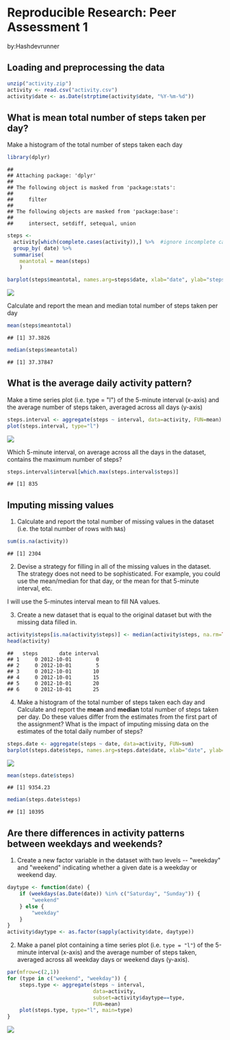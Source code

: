 # Reproducible Research: Peer Assessment 1
by:Hashdevrunner

## Loading and preprocessing the data

```r
unzip("activity.zip")
activity <- read.csv("activity.csv")
activity$date <- as.Date(strptime(activity$date, "%Y-%m-%d"))
```


## What is mean total number of steps taken per day?
Make a histogram of the total number of steps taken each day

```r
library(dplyr)
```

```
## 
## Attaching package: 'dplyr'
## 
## The following object is masked from 'package:stats':
## 
##     filter
## 
## The following objects are masked from 'package:base':
## 
##     intersect, setdiff, setequal, union
```


```r
steps <- 
  activity[which(complete.cases(activity)),] %>%  #ignore incomplete cases
  group_by( date) %>%
  summarise( 
    meantotal = mean(steps)
    )

barplot(steps$meantotal, names.arg=steps$date, xlab="date", ylab="steps")
```

![](PA1_template_files/figure-html/unnamed-chunk-3-1.png) 

Calculate and report the mean and median total number of steps taken per day

```r
mean(steps$meantotal)
```

```
## [1] 37.3826
```

```r
median(steps$meantotal)
```

```
## [1] 37.37847
```

## What is the average daily activity pattern?
Make a time series plot (i.e. type = "l") of the 5-minute interval (x-axis) and the average number of steps taken, averaged across all days (y-axis)

```r
steps.interval <- aggregate(steps ~ interval, data=activity, FUN=mean)
plot(steps.interval, type="l")
```

![](PA1_template_files/figure-html/unnamed-chunk-5-1.png) 

Which 5-minute interval, on average across all the days in the dataset, contains the maximum number of steps?

```r
steps.interval$interval[which.max(steps.interval$steps)]
```

```
## [1] 835
```

## Imputing missing values
1. Calculate and report the total number of missing values in the dataset (i.e. the total number of rows with `NA`s)

```r
sum(is.na(activity))
```

```
## [1] 2304
```

2. Devise a strategy for filling in all of the missing values in the dataset. The strategy does not need to be sophisticated. For example, you could use the mean/median for that day, or the mean for that 5-minute interval, etc.

I will use the 5-minutes interval mean to fill NA values.


3. Create a new dataset that is equal to the original dataset but with
   the missing data filled in.

```r
activity$steps[is.na(activity$steps)] <- median(activity$steps, na.rm=TRUE)
head(activity)
```

```
##   steps       date interval
## 1     0 2012-10-01        0
## 2     0 2012-10-01        5
## 3     0 2012-10-01       10
## 4     0 2012-10-01       15
## 5     0 2012-10-01       20
## 6     0 2012-10-01       25
```

4. Make a histogram of the total number of steps taken each day and
   Calculate and report the **mean** and **median** total number of
   steps taken per day. Do these values differ from the estimates from
   the first part of the assignment? What is the impact of imputing
   missing data on the estimates of the total daily number of steps?


```r
steps.date <- aggregate(steps ~ date, data=activity, FUN=sum)
barplot(steps.date$steps, names.arg=steps.date$date, xlab="date", ylab="steps")
```

![](PA1_template_files/figure-html/unnamed-chunk-9-1.png) 

```r
mean(steps.date$steps)
```

```
## [1] 9354.23
```

```r
median(steps.date$steps)
```

```
## [1] 10395
```

## Are there differences in activity patterns between weekdays and weekends?
1. Create a new factor variable in the dataset with two levels --
   "weekday" and "weekend" indicating whether a given date is a
   weekday or weekend day.


```r
daytype <- function(date) {
    if (weekdays(as.Date(date)) %in% c("Saturday", "Sunday")) {
        "weekend"
    } else {
        "weekday"
    }
}
activity$daytype <- as.factor(sapply(activity$date, daytype))
```

2. Make a panel plot containing a time series plot (i.e. `type = "l"`)
   of the 5-minute interval (x-axis) and the average number of steps
   taken, averaged across all weekday days or weekend days
   (y-axis).


```r
par(mfrow=c(2,1))
for (type in c("weekend", "weekday")) {
    steps.type <- aggregate(steps ~ interval,
                            data=activity,
                            subset=activity$daytype==type,
                            FUN=mean)
    plot(steps.type, type="l", main=type)
}
```

![](PA1_template_files/figure-html/unnamed-chunk-11-1.png) 
